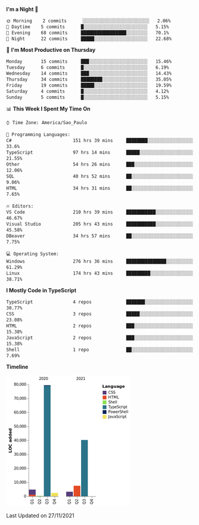 <!--START_SECTION:waka-->
**I'm a Night 🦉** 

```text
🌞 Morning    2 commits      ░░░░░░░░░░░░░░░░░░░░░░░░░   2.06% 
🌆 Daytime    5 commits      █░░░░░░░░░░░░░░░░░░░░░░░░   5.15% 
🌃 Evening    68 commits     █████████████████░░░░░░░░   70.1% 
🌙 Night      22 commits     █████░░░░░░░░░░░░░░░░░░░░   22.68%

```
📅 **I'm Most Productive on Thursday** 

```text
Monday       15 commits     ███░░░░░░░░░░░░░░░░░░░░░░   15.46% 
Tuesday      6 commits      █░░░░░░░░░░░░░░░░░░░░░░░░   6.19% 
Wednesday    14 commits     ███░░░░░░░░░░░░░░░░░░░░░░   14.43% 
Thursday     34 commits     ████████░░░░░░░░░░░░░░░░░   35.05% 
Friday       19 commits     █████░░░░░░░░░░░░░░░░░░░░   19.59% 
Saturday     4 commits      █░░░░░░░░░░░░░░░░░░░░░░░░   4.12% 
Sunday       5 commits      █░░░░░░░░░░░░░░░░░░░░░░░░   5.15%

```


📊 **This Week I Spent My Time On** 

```text
⌚︎ Time Zone: America/Sao_Paulo

💬 Programming Languages: 
C#                       151 hrs 39 mins     ████████░░░░░░░░░░░░░░░░░   33.6% 
TypeScript               97 hrs 14 mins      █████░░░░░░░░░░░░░░░░░░░░   21.55% 
Other                    54 hrs 26 mins      ███░░░░░░░░░░░░░░░░░░░░░░   12.06% 
SQL                      40 hrs 52 mins      ██░░░░░░░░░░░░░░░░░░░░░░░   9.06% 
HTML                     34 hrs 31 mins      ██░░░░░░░░░░░░░░░░░░░░░░░   7.65%

🔥 Editors: 
VS Code                  210 hrs 39 mins     ███████████░░░░░░░░░░░░░░   46.67% 
Visual Studio            205 hrs 43 mins     ███████████░░░░░░░░░░░░░░   45.58% 
DBeaver                  34 hrs 57 mins      ██░░░░░░░░░░░░░░░░░░░░░░░   7.75%

💻 Operating System: 
Windows                  276 hrs 36 mins     ███████████████░░░░░░░░░░   61.29% 
Linux                    174 hrs 43 mins     █████████░░░░░░░░░░░░░░░░   38.71%

```

**I Mostly Code in TypeScript** 

```text
TypeScript               4 repos             ███████░░░░░░░░░░░░░░░░░░   30.77% 
CSS                      3 repos             █████░░░░░░░░░░░░░░░░░░░░   23.08% 
HTML                     2 repos             ███░░░░░░░░░░░░░░░░░░░░░░   15.38% 
JavaScript               2 repos             ███░░░░░░░░░░░░░░░░░░░░░░   15.38% 
Shell                    1 repo              ██░░░░░░░░░░░░░░░░░░░░░░░   7.69%

```


**Timeline**

![Chart not found](https://raw.githubusercontent.com/jonhoffmam/jonhoffmam/master/charts/bar_graph.png) 


 Last Updated on 27/11/2021
<!--END_SECTION:waka-->
